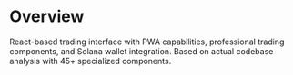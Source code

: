 # Overview
React-based trading interface with PWA capabilities, professional trading components, and Solana wallet integration. Based on actual codebase analysis with 45+ specialized components.
